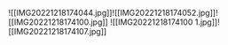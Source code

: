 ![[IMG20221218174044.jpg]]![[IMG20221218174052.jpg]]![[IMG20221218174100.jpg]]
![[IMG20221218174100 1.jpg]]![[IMG20221218174107.jpg]]